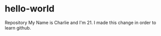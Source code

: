 # hello-world
Repository
My Name is Charlie and I'm 21.
I made this change in order to learn github.
